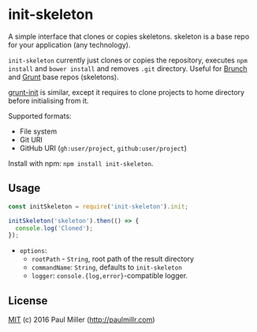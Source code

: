 # init-skeleton

A simple interface that clones or copies skeletons.
skeleton is a base repo for your application (any technology).

`init-skeleton` currently just clones or copies the repository,
executes `npm install` and `bower install` and removes `.git` directory.
Useful for [Brunch](http://brunch.io) and
[Grunt](http://gruntjs.com) base repos (skeletons).

[grunt-init](https://github.com/gruntjs/grunt-init) is similar, except it
requires to clone projects to home directory before initialising from it.

Supported formats:

* File system
* Git URI
* GitHub URI (`gh:user/project`, `github:user/project`)

Install with npm: `npm install init-skeleton`.

## Usage

```javascript
const initSkeleton = require('init-skeleton').init;

initSkeleton('skeleton').then(() => {
  console.log('Cloned');
});
```

- `options`:
    - `rootPath` - `String`, root path of the result directory
    - `commandName`: `String`, defaults to `init-skeleton`
    - `logger`: `console.{log,error}`-compatible logger.


## License

[MIT](https://github.com/paulmillr/mit) (c) 2016 Paul Miller (http://paulmillr.com)
